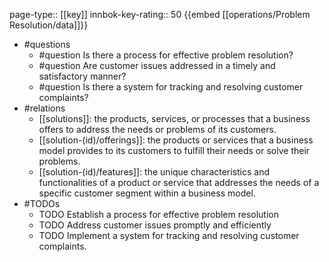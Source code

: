 page-type:: [[key]]
innbok-key-rating:: 50
{{embed [[operations/Problem Resolution/data]]}}
- #questions
  - #question Is there a process for effective problem resolution?
  - #question Are customer issues addressed in a timely and satisfactory manner?
  - #question Is there a system for tracking and resolving customer complaints?
- #relations
  - [[solutions]]: the products, services, or processes that a business offers to address the needs or problems of its customers.
  - [[solution-(id)/offerings]]: the products or services that a business model provides to its customers to fulfill their needs or solve their problems.
  - [[solution-(id)/features]]: the unique characteristics and functionalities of a product or service that addresses the needs of a specific customer segment within a business model.
- #TODOs
  - TODO Establish a process for effective problem resolution
  - TODO  Address customer issues promptly and efficiently
  - TODO  Implement a system for tracking and resolving customer complaints.



